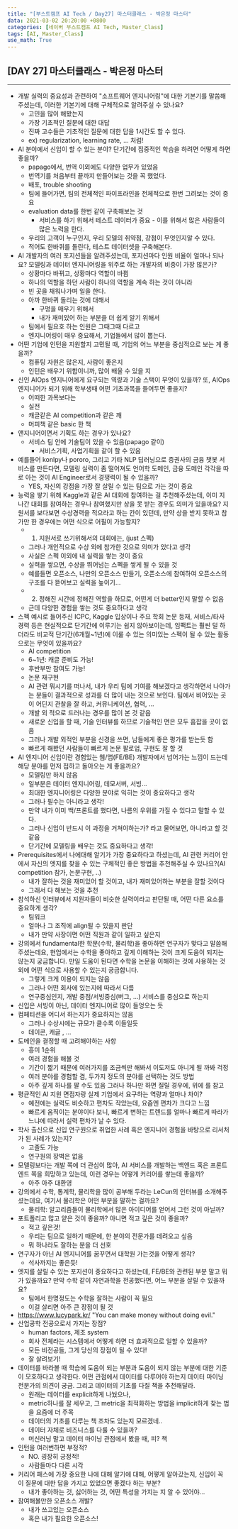 ```yaml
---
title: "[부스트캠프 AI Tech / Day27] 마스터클래스 - 박은정 마스터"
data: 2021-03-02 20:20:00 +0800
categories: [네이버 부스트캠프 AI Tech, Master_Class]
tags: [AI, Master_Class]
use_math: True
---
```



## **[DAY 27] 마스터클래스 - 박은정 마스터**

---

- 개발 실력의 중요성과 관련하여 "소프트웨어 엔지니어링"에 대한 기본기를 말씀해주셨는데, 이러한 기본기에 대해 구체적으로 알려주실 수 있나요?
  - 고민을 많이 해봤는지
  - 가장 기초적인 질문에 대한 대답
  - 진짜 고수들은 기초적인 질문에 대한 답을 1시간도 할 수 있다.
  - ex) regularization, learning rate, ... 처럼!
- AI 분야에서 신입이 할 수 있는 분야? 단기간에 집중적인 학습을 하려면 어떻게 하면 좋을까?
  - papago에서, 번역 이외에도 다양한 업무가 있었음
  - 번역기를 처음부터 끝까지 만들어보는 것을 꼭 했었다.
  - 배포, trouble shooting
  - 팀에 들어가면, 팀의 전체적인 파이프라인을 전체적으로 한번 그려보는 것이 중요
  - evaluation data를 한번 같이 구축해보는 것
    - 서비스를 하기 위해서 테스트 데이터가 중요 - 이를 위해서 많은 사람들이 많은 노력을 한다.
  - 우리의 고객이 누구인지, 우리 모델의 취약점, 강점이 무엇인지알 수 있다.
  - 적어도 한바퀴를 돌린다, 테스트 데이터셋을 구축해본다.
- AI 개발자의 여러 포지션들을 알려주셨는데, 포지션마다 인원 비율이 얼마나 되나요? 모델링과 데이터 엔지니어링을 위주로 하는 개발자의 비중이 가장 많은가? 
  - 상황마다 바뀌고, 상황마다 역할이 바뀜
  - 하나의 역할을 하던 사람이 하나의 역할을 계속 하는 것이 아니라
  - 빈 곳을 채워나가며 일을 한다.
  - 아까 한바퀴 돌리는 것에 대해서
    - 구멍을 매우기 위해서
    - 내가 재미있어 하는 부분을 더 쉽게 알기 위해서
  - 팀에서 필요호 하는 인원은 그때그때 다르고
  - 엔지니어링이 매우 중요해서, 기업들에서 많이 뽑는다.
- 어떤 기업에 인턴을 지원할지 고민될 때, 기업의 어느 부분을 중심적으로 보는 게 좋을까?
  - 컴퓨팅 자원은 많은지, 사람이 좋은지
  - 인턴은 배우기 위함이니까, 많이 배울 수 있을 지
- 신인 AIOps 엔지니어에게 요구되는 역량과 기술 스택이 무엇이 있을까? 또, AIOps 엔지니어가 되기 위해 학부생때 어떤 기초과목을 들어두면 좋을지?
  - 어떠한 과목보다는
  - 실전
  - 캐글같은 AI competition과 같은 깨
  - 머피책 같은 basic 한 책
- 앤지니어이면서 기획도 하는 경우가 있나요?
  - 서비스 팀 안에 기술팀이 있을 수 있음(papago 같이)
    - 서비스기획, 사업기획을 같이 할 수 있음
- 예를들어 konlpy나 pororo, 그리고 기타 NLP 딥러닝으로 증권사의 금융 챗봇 서비스를 만든다면, 모델링 실력이 좀 떨어져도 언어학 도메인, 금융 도메인 각각을 따로 아는 것이 AI Engineer로서 경쟁력이 될 수 있을까?
  - YES, 자신의 강점을 가장 잘 살릴 수 있는 팀으로 가는 것이 중요
- 능력을 쌓기 위해 Kaggle과 같은 AI 대회에 참여하는 걸 추천해주셨는데, 이미 지나간 대회를 참여하는 경우나 참여했지만 상을 못 받는 경우도 의미가 있을까요? 지원서를 보다보면 수상경력을 적으라고 하는 칸이 있던데, 만약 상을 받지 못하고 참가만 한 경우에는 어떤 식으로 어필이 가능할지?
  - 1. 지원서로 쓰기위해서의 대회에는, (just 스펙)
  - 그러나 개인적으로 수상 외에 참가한 것으로 의미가 있다고 생각
  - 사실은 스펙 이외에 내 실력을 쌓는 것이 중요
  - 실력을 쌓으면, 수상을 뛰어넘는 스펙을 쌓게 될 수 있을 것
  - 예를들면 오픈소스, 나만의 오픈소스 만들기, 오픈소스에 참여하여 오픈소스의 구조를 다 뜯어보고 실력을 높이기...
  - 2. 정해진 시간에 정해진 역할을 하므로, 어떤게 더 better인지 말할 수 없음
  - 근데 다양한 경험을 쌓는 것도 중요하다고 생각
- 스펙 예시로 들어주신 ICPC, Kaggle 입상이나 주요 학회 논문 등재, 서비스/타사 경력 등은 현실적으로 단기간에 이루기는 쉽지 않아보이는데, 임팩트는 훨씬 덜 하더라도 비교적 단기간(6개월~1년)에 이룰 수 있는 의미있는 스펙이 될 수 있는 활동으로는 무엇이 있을까요?
  - AI competition
  - 6~1년: 캐글 준비도 가능!
  - 후반부만 참여도 가능!
  - 논문 재구현
  - AI 관련 뭐시기를 떠나서, 내가 우리 팀에 기여를 해보겠다고 생각하면서 나아가는 분들이 결과적으로 성과를 더 많이 내는 것으로 보인다. 팀에서 비어있는 곳이 어딘지 관찰을 잘 하고, 커뮤니케이션, 협력, ...
  - 개발 외 적으로 드러나는 경우를 많이 본 것 같음
  - 새로운 신입을 할 때, 기술 인터뷰를 하므로 기술적인 면은 모두 흠잡을 곳이 없음
  - 그러나 개발 외적인 부분을 신경을 쓰면, 남들에게 좋은 평가를 받는듯 함
  - 빠르게 해봤던 사람들이 빠르게 논문 팔로업, 구현도 잘 할 것
- AI 엔지니어 신입이란 경험있는 웹/앱(FE/BE) 개발자에서 넘어가는 느낌이 드는데 해당 분야를 먼저 접하고 돌아오는 게 좋을까요?
  - 모델링만 하지 않음
  - 일부분은 데이터 엔지니어링, 데모서버, 서빙...
  - 최대한 엔지니어링은 다양한 분야로 익히는 것이 중요하다고 생각
  - 그러나 필수는 아니라고 생각!
  - 만약 내가 이미 백/프론트를 했다면, 나름의 우위를 가질 수 있다고 말할 수 있다.
  - 그러나 신입이 반드시 이 과정을 거쳐야하는가? 라고 물어보면, 아니라고 할 것 같음
  - 단기간에 모델링을 배우는 것도 중요하다고 생각!
- Prerequisites에서 나에대해 알기가 가장 중요하다고 하셨는데, AI 관련 커리어 안에서 자신의 엣지를 찾을 수 있는 구체적인 좋은 방법을 추천해주실 수 있나요?(AI competition 참가, 논문구현, ..)
  - 내가 잘하는 것을 재미있어 할 것이고, 내가 재미있어하는 부분을 잘할 것이다
  - 그래서 다 해보는 것을 추천
- 참석하신 인터뷰에서 지원자들이 비슷한 실력이라고 판단될 때, 어떤 다른 요소를 중요하게 생각?
  - 팀워크
  - 얼마나 그 조직에 align될 수 있을지 판단
  - 내가 만약 사장이면 어떤 직원과 같이 일하고 싶은지
- 강의에서 fundamental한 학문(수학, 물리학)을 좋아하면 연구자가 맞다고 말씀해 주셨는데요, 현업에서는 수학을 좋아하고 깊게 이해하는 것이 크게 도움이 되지는 않는지 궁금합니다. 만일 도움이 된다면 수학을 논문을 이해하는 것에 사용하는 것 외에 어떤 식으로 사용할 수 있는지 궁금합니다.
  - 그렇게 크게 이용이 되지는 않음
  - 그러나 어떤 회사에 있는지에 따라서 다름
  - 연구중심인지, 개발 중점/서빙중심(버그, ...) 서비스를 중심으로 하는지
- 신입은 서빙이 아닌, 데이터 엔지니어로 많이 들엉오는 듯
- 컴페티션을 어디서 하는지가 중요하지는 않음
  - 그러나 수상시에는 규모가 클수록 이들일듯
  - 데이콘, 캐글 , ...
- 도메인을 결정할 때 고려해야하는 사항
  - 흥미 1순위
  - 여러 경험을 해볼 것
  - 기간이 짧기 때문에 여러가지를 조금씩만 해봐서 이도저도 아니게 될 까봐 걱정
  - 여러 분야를 경험할 겸, 두가지 정도의 분야를 선택하는 것도 방법
  - 아주 깊게 하나를 팔 수도 있음 그러나 하나만 하면 질릴 경우에, 위에 를 참고
- 평균적인 AI 지원 면접자랑 실제 기업에서 요구하는 역량과 얼마나 차이?
  - 예전에는 실력도 비슷하고 편차도 작았는데, 요즘엔 편차가 크다고 느낌
  - 빠르게 움직이는 분야이다 보니, 빠르게 변하는 트렌드를 얼마나 빠르게 따라가느냐에 따라서 실력 편차가 날 수 있다.
- 학사 출신으로 신입 연구원으로 취업한 사례 혹은 엔지니어 경험을 바탕으로 리서처가 된 사례가 있는지?
  - 고졸도 가능
  - 연구원의 장벽은 없음
- 모델링보다는 개발 쪽에 더 관심이 많아, AI 서비스를 개발하는 백엔드 혹은 프론트 엔드 쪽을 희망하고 있는데, 이런 경우는 어떻게 커리어를 쌓는데 좋을까?
  - 아주 아주 대환영
- 강의에서 수학, 통계학, 물리학을 많이 공부해 두라는 LeCun의 인터뷰를 소개해주셨는데요, 여기서 물리학은 어떤 부분을 말하는 걸까요?
  - 물리학: 알고리즘들이 물리학에서 많은 아이디어를 얻어서 그런 것이 아닐까?
- 포트폴리고 많고 얕은 것이 좋을까? 아니면 적고 깊은 것이 좋을까?
  - 적고 깊은것!
  - 우리는 팀으로 일하기 때문에, 한 분야의 전문가를 데려오고 싶음
  - 뭐 하나라도 잘하는 분을 더 선호
- 연구자가 아닌 AI 엔지니어를 꿈꾸면서 대학원 가는것을 어떻게 생각?
  - 석사까지는 좋은듯!
- 엣지를 살릴 수 있는 포지션이 중요하다고 하셨는데, FE/BE와 관련된 부분 말고 뭐가 있을까요? 만약 수학 같이 자연과학을 전공했다면, 어느 부분을 살릴 수 있을까요?
  - 팀에서 한명정도는 수학을 잘하는 사람이 꼭 필요
  - 이걸 살리면 아주 큰 장점이 될 것
- https://www.lucypark.kr/ "You can make money without doing evil."
- 산업공학 전공으로서 가지는 장점?
  - human factors, 제조 system
  - 회사 전체라는 시스템에서 어떻게 하면 더 효과적으로 일할 수 있을까?
  - 모든 비전공들, 그게 당신의 장점이 될 수 있다!
  - 잘 살려보기!
- 데이터를 바라볼 때 학습에 도움이 되는 부분과 도움이 되지 않는 부분에 대한 기준이 모호하다고 생각한다. 어떤 관점에서 데이터를 다루어야 하는지 데이터 마이닝 전문가의 의견이 궁금. 그리고 데이터의 기초를 다질 책을 추천해달라.
  - 원래는 데이터를 explicit하게 나눴으나,
  - metric하나를 잘 세우고, 그 metric을 최적화하는 방법을 implicit하게 찾는 법을 요즘에 더 주목
  - 데이터의 기초를 다루는 책 조차도 있는지 모르겠네..
  - 데이터 자체로 비즈니스를 다룰 수 있을까?
  - 머신러닝 말고 데이터 마이닝 관점에서 봤을 때, 피? 책
- 인턴을 여러번하면 부정적?
  - NO. 굉장히 긍정적!
  - 사람들마다 다른 시각
- 커리어 패스에 가장 중요한 나에 대해 알기에 대해, 어떻게 알아갔는지, 신입이 꼭 이 질문에 대한 답을 가지고 있었으면 좋겠다 하는 부분?
  - 내가 좋아하는 것, 싫어하는 것, 어떤 특성을 가지는 지 알 수 있어야...
- 참여해볼만한 오픈소스 개발?
  - 내가 쓰고있는 오픈소스
  - 혹은 내가 필요한 오픈소스!
